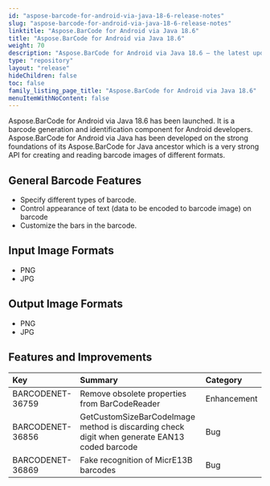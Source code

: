 ```yaml
---
id: "aspose-barcode-for-android-via-java-18-6-release-notes"
slug: "aspose-barcode-for-android-via-java-18-6-release-notes"
linktitle: "Aspose.BarCode for Android via Java 18.6"
title: "Aspose.BarCode for Android via Java 18.6"
weight: 70
description: "Aspose.BarCode for Android via Java 18.6 – the latest updates and fixes."
type: "repository"
layout: "release"
hideChildren: false
toc: false
family_listing_page_title: "Aspose.BarCode for Android via Java 18.6"
menuItemWithNoContent: false
---
```


Aspose.BarCode for Android via Java 18.6 has been launched. It is a barcode generation and identification component for Android developers. Aspose.BarCode for Android via Java has been developed on the strong foundations of its Aspose.BarCode for Java ancestor which is a very strong API for creating and reading barcode images of different formats.
## **General Barcode Features**
- Specify different types of barcode.
- Control appearance of text (data to be encoded to barcode image) on barcode
- Customize the bars in the barcode.
## **Input Image Formats**
- PNG
- JPG
## **Output Image Formats**
- PNG
- JPG
## **Features and Improvements**

|**Key**|**Summary**|**Category**|
| :- | :- | :- |
|BARCODENET-36759|Remove obsolete properties from BarCodeReader|Enhancement|
|BARCODENET-36856|GetCustomSizeBarCodeImage method is discarding check digit when generate EAN13 coded barcode|Bug|
|BARCODENET-36869|Fake recognition of MicrE13B barcodes|Bug|

